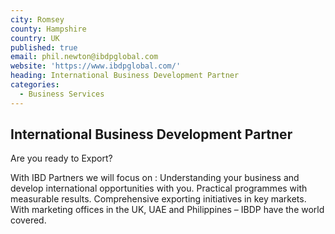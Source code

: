 ```yaml
---
city: Romsey
county: Hampshire
country: UK
published: true
email: phil.newton@ibdpglobal.com
website: 'https://www.ibdpglobal.com/'
heading: International Business Development Partner
categories:
  - Business Services
---
```

## International Business Development Partner

Are you ready to Export?

With IBD Partners we will focus on :
Understanding your business and develop international opportunities with you.
Practical programmes with measurable results.
Comprehensive exporting initiatives in key markets.
With marketing offices in the UK, UAE and Philippines
– IBDP have the world covered.
